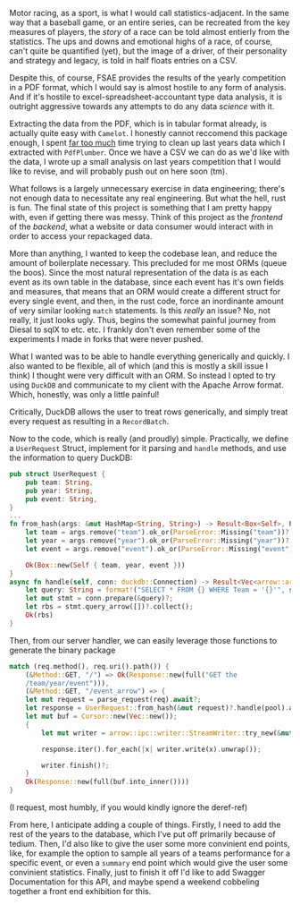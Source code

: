 Motor racing, as a sport, is what I would call statistics-adjacent. In the
same way that a baseball game, or an entire series, can be recreated from
the key measures of players, the *story* of a race can be told almost
entierly from the statistics. The ups and downs and emotional highs of
a race, of course, can't quite be quantified (yet), but the image of
a driver, of their personality and strategy and legacy, is told in half
floats entries on a CSV. 

Despite this, of course, FSAE provides the results of the yearly
competition in a PDF format, which I would say is almost hostile to any
form of analysis. And if it's hostile to excel-spreadsheet-accountant type
data analysis, it is outright aggressive towards any attempts to do any
data *science* with it. 

Extracting the data from the PDF, which is in tabular format already, is
actually quite easy with ```Camelot```. I honestly cannot reccomend this
package enough, I spent [far too
much](https://github.com/NicoOhR/FSAERawResults/commits/main/) time trying
to clean up last years data which I extracted with ```PdfPlumber```. Once
we have a CSV we can do as we'd like with the data, I wrote up a small
analysis on last years competition that I would like to revise, and will
probably push out on here soon (tm). 

What follows is a largely unnecessary exercise in data engineering;
there's not enough data to necessitate any real engineering. But what the
hell, rust is fun. The final state of this project is something that I am
pretty happy with, even if getting there was messy. Think of this project
as the *frontend* of the *backend*, what a website or data consumer would
interact with in order to access your repackaged data.

More than anything, I wanted to keep the codebase lean, and reduce the
amount of boilerplate necessary. This precluded for me most ORMs (queue
the boos). Since the most natural representation of the data is as each
event as its own table in the database, since each event has it's own
fields and measures, that means that an ORM would create a different
struct for every single event, and then, in the rust code, force an
inordinante amount of very similar looking ```match``` statements. Is this
*really* an issue? No, not really, it just looks ugly. Thus, begins the
somewhat painful journey from Diesal to sqlX to etc. etc. I frankly don't
even remember some of the experiments I made in forks that were never
pushed.

What I wanted was to be able to handle everything generically and quickly.
I also wanted to be flexible, all of which (and this is mostly a skill
issue I think) I thought were very difficult with an ORM. So instead
I opted to try using ```DuckDB``` and communicate to my client with the
Apache Arrow format. Which, honestly, was only a little painful!

Critically, DuckDB allows the user to treat rows generically, and simply
treat every request as resulting in a ```RecordBatch```.

Now to the code, which is really (and proudly) simple. Practically, we
define a ```UserRequest``` Struct, implement for it parsing and ```handle``` methods, 
and use the information to query DuckDB:

```Rust 
pub struct UserRequest {
    pub team: String,
    pub year: String,
    pub event: String,
}
...
fn from_hash(args: &mut HashMap<String, String>) -> Result<Box<Self>, ParseError> {
    let team = args.remove("team").ok_or(ParseError::Missing("team"))?;
    let year = args.remove("year").ok_or(ParseError::Missing("year"))?;
    let event = args.remove("event").ok_or(ParseError::Missing("event"))?;

    Ok(Box::new(Self { team, year, event }))
}
async fn handle(self, conn: duckdb::Connection) -> Result<Vec<arrow::array::RecordBatch>> {
    let query: String = format!("SELECT * FROM {} WHERE Team = '{}'", self.event, self.team);
    let mut stmt = conn.prepare(&query)?;
    let rbs = stmt.query_arrow([])?.collect();
    Ok(rbs)
}
```

Then, from our server handler, we can easily leverage those functions to
generate the binary package

```Rust
match (req.method(), req.uri().path()) {
    (&Method::GET, "/") => Ok(Response::new(full("GET the
    /team/year/event"))),
    (&Method::GET, "/event_arrow") => { 
    let mut request = parse_request(req).await?;
    let response = UserRequest::from_hash(&mut request)?.handle(pool).await?; 
    let mut buf = Cursor::new(Vec::new());
    { 
        let mut writer = arrow::ipc::writer::StreamWriter::try_new(&mut buf, &*response[0].schema())?;

        response.iter().for_each(|x| writer.write(x).unwrap());

        writer.finish()?;
    } 
    Ok(Response::new(full(buf.into_inner()))) 
} 
```
(I request, most humbly, if you would kindly ignore the deref-ref)

From here, I anticipate adding a couple of things. Firstly, I need to add
the rest of the years to the database, which I've put off primarily
because of tedium. Then, I'd also like to give the user some more
convinient end points, like, for example the option to sample all years of
a teams performance for a specific event, or even a ```summary``` end
point which would give the user some convinient statistics. Finally, just
to finish it off I'd like to add Swagger Documentation for this API, and
maybe spend a weekend cobbeling together a front end exhibition for this.
